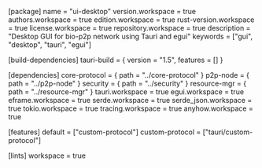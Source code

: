 [package]
name = "ui-desktop"
version.workspace = true
authors.workspace = true
edition.workspace = true
rust-version.workspace = true
license.workspace = true
repository.workspace = true
description = "Desktop GUI for bio-p2p network using Tauri and egui"
keywords = ["gui", "desktop", "tauri", "egui"]

[build-dependencies]
tauri-build = { version = "1.5", features = [] }

[dependencies]
core-protocol = { path = "../core-protocol" }
p2p-node = { path = "../p2p-node" }
security = { path = "../security" }
resource-mgr = { path = "../resource-mgr" }
tauri.workspace = true
egui.workspace = true
eframe.workspace = true
serde.workspace = true
serde_json.workspace = true
tokio.workspace = true
tracing.workspace = true
anyhow.workspace = true

[features]
default = ["custom-protocol"]
custom-protocol = ["tauri/custom-protocol"]

[lints]
workspace = true
